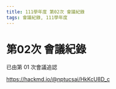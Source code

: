 ```yaml
---
title: 111學年度 第02次 會議紀錄
tags: 會議紀錄, 111學年度
---
```


# 第02次 會議紀錄
已由第 01 次會議追認

https://hackmd.io/@nptucsai/HkKcU8D_c
